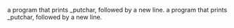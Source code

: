 a program that prints _putchar, followed by a new line.
 a program that prints _putchar, followed by a new line.
